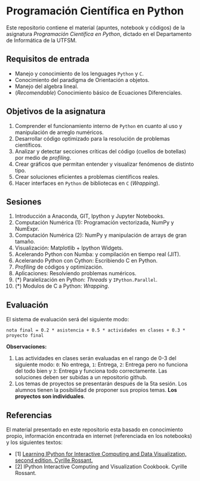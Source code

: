 # Programación Científica en Python

Este repositorio contiene el material (apuntes, notebook y códigos) de la asignatura _Programación Científica en Python_, dictado en el Departamento de Informática de la UTFSM.

## Requisitos de entrada
* Manejo y conocimiento de los lenguages `Python` y `C`.
* Conocimiento del paradigma de Orientación a objetos.
* Manejo del algebra lineal.
* (_Recomendable_) Conocimiento básico de Ecuaciones Diferenciales.

## Objetivos de la asignatura
1. Comprender el funcionamiento interno de `Python` en cuanto al uso y manipulación de arreglo numéricos.
2. Desarrollar código optimizado para la resolución de problemas científicos.
3. Analizar y detectar secciones críticas del código (cuellos de botellas) por medio de _profiling_.
4. Crear gráficos que permitan entender y visualizar fenómenos de distinto tipo.
5. Crear soluciones eficientes a problemas científicos reales.
6. Hacer interfaces en `Python` de bibliotecas en `C` (_Wrapping_).

## Sesiones
1. Introducción a Anaconda, GIT, Ipython y Jupyter Notebooks.
2. Computación Numérica (1): Programación vectorizada, NumPy y NumExpr.
3. Computación Numérica (2): NumPy y manipulación de arrays de gran tamaño.
4. Visualización: Matplotlib + Ipython Widgets.
5. Acelerando Python con Numba: y compilación en tiempo real (JIT). 
6. Acelerando Python con Cython: Escribiendo C en Python. 
7. _Profiling_ de códigos y optimización.
8. Aplicaciones: Resolviendo problemas numéricos.
9. (*) Paralelización en Python: _Threads_ y `IPython.Parallel`.  
10. (*) Modulos de C a Python: _Wrapping_.

## Evaluación
 
El sistema de evaluación será del siguiente modo: 

`nota final = 0.2 * asistencia + 0.5 * actividades en clases + 0.3 * proyecto final`

__Observaciones:__
1. Las actividades en clases serán evaluadas en el rango de 0-3 del siguiente modo: `0`: No entrega, `1`: Entrega, `2`: Entrega pero no funciona del todo bien y `3`: Entrega y funciona todo correctamente. Las soluciones deben ser subidas a un repositorio github.
2. Los temas de proyectos se presentarán después de la 5ta sesión. Los alumnos tienen la posibilidad de proponer sus propios temas. __Los proyectos son individuales__.


## Referencias
El material presentado en este repositorio esta basado en conocimiento propio, información encontrada en internet (referenciada en los notebooks) y los siguientes textos:

* [1] [Learning IPython for Interactive Computing and Data Visualization, second edition. Cyrille Rossant.](www.google.cl)
* [2] IPython Interactive Computing and Visualization Cookbook. Cyrille Rossant.
